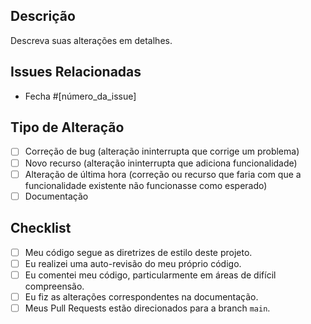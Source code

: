 ## Descrição

Descreva suas alterações em detalhes.

## Issues Relacionadas

- Fecha #[número_da_issue]

## Tipo de Alteração

- [ ] Correção de bug (alteração ininterrupta que corrige um problema)
- [ ] Novo recurso (alteração ininterrupta que adiciona funcionalidade)
- [ ] Alteração de última hora (correção ou recurso que faria com que a funcionalidade existente não funcionasse como esperado)
- [ ] Documentação

## Checklist

- [ ] Meu código segue as diretrizes de estilo deste projeto.
- [ ] Eu realizei uma auto-revisão do meu próprio código.
- [ ] Eu comentei meu código, particularmente em áreas de difícil compreensão.
- [ ] Eu fiz as alterações correspondentes na documentação.
- [ ] Meus Pull Requests estão direcionados para a branch `main`.
